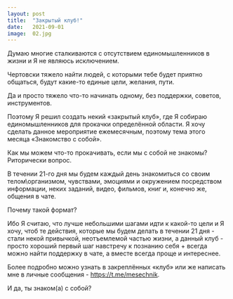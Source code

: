 ```yaml
---
layout: post
title:  "Закрытый клуб!"
date:   2021-09-01
image:  02.jpg
---
```

Думаю многие сталкиваются с отсутствием единомышленников в жизни и Я не являюсь исключением.


Чертовски тяжело найти людей, с которыми тебе будет приятно общаться, будут какие-то единые цели, желания, пути.
⠀

Да и просто тяжело что-то начинать одному, без поддержки, советов, инструментов.
⠀

Поэтому Я решил создать некий «закрытый клуб», где Я собираю единомышленников для прокачки определённой области. Я хочу сделать данное мероприятие ежемесячным, поэтому тема этого месяца «Знакомство с собой».
⠀

Как мы можем что-то прокачивать, если мы с собой не знакомы? Риторически вопрос.
⠀

В течении 21-го дня мы будем каждый день знакомиться со своим телом\организмом, чувствами, эмоциями и окружением посредством информации, неких заданий, видео, фильмов, книг и, конечно же, общения в чате.
⠀

Почему такой формат?
⠀

Ибо Я считаю, что лучше небольшими шагами идти к какой-то цели и Я хочу, чтоб те действия, которые мы будем делать в течении 21 дня - стали некой привычкой, неотъемлемой частью жизни, а данный клуб - просто хороший первый шаг навстречу к познанию себя + всегда можно найти поддержку в чате, а вместе всегда проще и интереснее.
⠀

Более подробно можно узнать в закреплённых «клуб» или же написать мне в личные сообщения - https://t.me/mesechnik.
⠀

И да, ты знаком(а) с собой?
